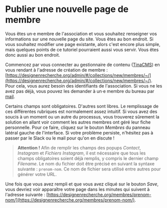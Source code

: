 # Publier une nouvelle page de membre

Vous êtes un·e membre de l'association et vous souhaitez renseigner vos informations sur une nouvelle page du site. Vous êtes au bon endroit. Si vous souhaitez modifier une page existante, alors c'est encore plus simple, mais quelques points de ce tutoriel pourraient aussi vous servir. Vous êtes donc aussi au bon endroit.

Commencez par vous connecter au gestionnaire de contenu ([TinaCMS](https://tina.io)) en vous rendant à l'adresse de création de membre : [https://designenrecherche.org/admin/#/collections/new/membres/~/](https://designenrecherche.org/admin/#/collections/new/membres/~/). Pour cela, vous aurez besoin des identifiants de l'association. Si vous ne les avez pas déjà, vous pouvez les demander à un·e membre du bureau par [mail](mailto:designenrecherche@gmail.com).

Certains champs sont obligatoires. D'autres sont libres. Le remplissage de ces différentes rubriques est normalement assez intuitif. Si vous avez des soucis à un moment ou un autre du processus, vous trouverez sûrement la solution en allant voir comment les autres membres ont géré leur fiche personnelle. Pour ce faire, cliquez sur le bouton *Membres* du panneau latéral gauche de l'interface. Si votre problème persiste, n'hésitez pas à passer par le Slack ou le mail pour qu'on en discute !

> **Attention !** Afin de remplir les champs des popups *Contact*, *Instagram* et *Fichiers Instagram*, il est nécessaire que tous les champs obligatoires soient déjà remplis, y compris le dernier champ *Filename*. Le nom du fichier doit être précisé en suivant la syntaxe suivante : `prenom-nom`. Ce nom de fichier sera utilisé entre autres pour générer votre URL.

Une fois que vous avez rempli et que vous avez cliqué sur le bouton *Save*, vous devriez voir apparaître votre page dans les minutes qui suivent à l'adresse suivante : [https://designenrecherche.org/membres/prenom-nom/](https://designenrecherche.org/membres/prenom-nom/).
